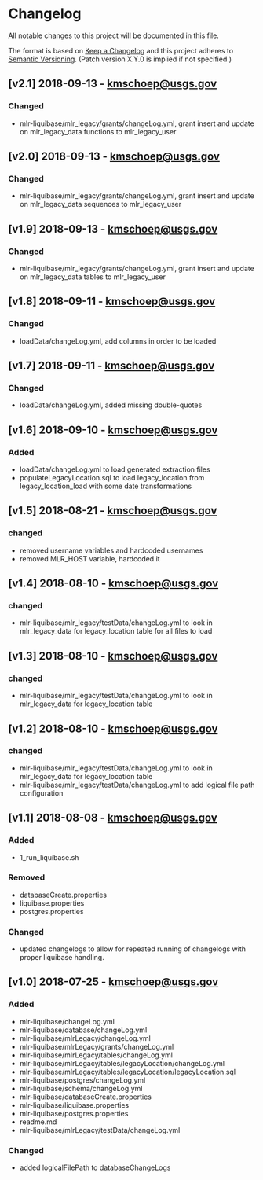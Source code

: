 # Changelog
All notable changes to this project will be documented in this file.

The format is based on [Keep a Changelog](http://keepachangelog.com/en/1.0.0/)
and this project adheres to [Semantic Versioning](http://semver.org/spec/v2.0.0.html). (Patch version X.Y.0 is implied if not specified.)

## [v2.1] 2018-09-13 - kmschoep@usgs.gov
### Changed
- mlr-liquibase/mlr_legacy/grants/changeLog.yml, grant insert and update on mlr_legacy_data functions to mlr_legacy_user

## [v2.0] 2018-09-13 - kmschoep@usgs.gov
### Changed
- mlr-liquibase/mlr_legacy/grants/changeLog.yml, grant insert and update on mlr_legacy_data sequences to mlr_legacy_user

## [v1.9] 2018-09-13 - kmschoep@usgs.gov
### Changed
- mlr-liquibase/mlr_legacy/grants/changeLog.yml, grant insert and update on mlr_legacy_data tables to mlr_legacy_user

## [v1.8] 2018-09-11 - kmschoep@usgs.gov
### Changed
- loadData/changeLog.yml, add columns in order to be loaded

## [v1.7] 2018-09-11 - kmschoep@usgs.gov
### Changed
- loadData/changeLog.yml, added missing double-quotes

## [v1.6] 2018-09-10 - kmschoep@usgs.gov
### Added
- loadData/changeLog.yml to load generated extraction files
- populateLegacyLocation.sql to load legacy_location from legacy_location_load with some date transformations

## [v1.5] 2018-08-21 - kmschoep@usgs.gov
### changed
- removed username variables and hardcoded usernames
- removed MLR_HOST variable, hardcoded it

## [v1.4] 2018-08-10 - kmschoep@usgs.gov
### changed
- mlr-liquibase/mlr_legacy/testData/changeLog.yml to look in mlr_legacy_data for legacy_location table for all files to load

## [v1.3] 2018-08-10 - kmschoep@usgs.gov
### changed
- mlr-liquibase/mlr_legacy/testData/changeLog.yml to look in mlr_legacy_data for legacy_location table

## [v1.2] 2018-08-10 - kmschoep@usgs.gov
### changed
- mlr-liquibase/mlr_legacy/testData/changeLog.yml to look in mlr_legacy_data for legacy_location table
- mlr-liquibase/mlr_legacy/testData/changeLog.yml to add logical file path configuration

## [v1.1] 2018-08-08 - kmschoep@usgs.gov
### Added
- 1_run_liquibase.sh

### Removed
- databaseCreate.properties
- liquibase.properties
- postgres.properties

### Changed
- updated changelogs to allow for repeated running of changelogs with proper liquibase handling.

## [v1.0] 2018-07-25 - kmschoep@usgs.gov
### Added
- mlr-liquibase/changeLog.yml
- mlr-liquibase/database/changeLog.yml 
- mlr-liquibase/mlrLegacy/changeLog.yml
- mlr-liquibase/mlrLegacy/grants/changeLog.yml
- mlr-liquibase/mlrLegacy/tables/changeLog.yml
- mlr-liquibase/mlrLegacy/tables/legacyLocation/changeLog.yml
- mlr-liquibase/mlrLegacy/tables/legacyLocation/legacyLocation.sql
- mlr-liquibase/postgres/changeLog.yml
- mlr-liquibase/schema/changeLog.yml
- mlr-liquibase/databaseCreate.properties
- mlr-liquibase/liquibase.properties
- mlr-liquibase/postgres.properties
- readme.md
- mlr-liquibase/mlrLegacy/testData/changeLog.yml

### Changed
- added logicalFilePath to databaseChangeLogs